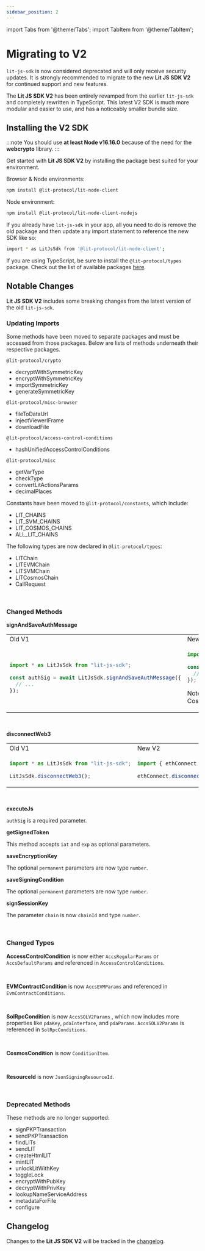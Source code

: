 ```yaml
---
sidebar_position: 2
---
```


import Tabs from '@theme/Tabs';
import TabItem from '@theme/TabItem';

# Migrating to V2

`lit-js-sdk` is now considered deprecated and will only receive security updates. It is strongly recommended to migrate to the new **Lit JS SDK V2** for continued support and new features.

The **Lit JS SDK V2** has been entirely revamped from the earlier `lit-js-sdk` and completely rewritten in TypeScript. This latest V2 SDK is much more modular and easier to use, and has a noticeably smaller bundle size.

## Installing the V2 SDK

:::note
You should use **at least Node v16.16.0** because of the need for the **webcrypto** library.
:::

Get started with **Lit JS SDK V2** by installing the package best suited for your environment.

Browser & Node environments:

```bash
npm install @lit-protocol/lit-node-client
```

Node environment:

```bash
npm install @lit-protocol/lit-node-client-nodejs
```

If you already have `lit-js-sdk` in your app, all you need to do is remove the old package and then update any import statement to reference the new SDK like so:

```bash
import * as LitJsSdk from '@lit-protocol/lit-node-client';
```

If you are using TypeScript, be sure to install the `@lit-protocol/types` package. Check out the list of available packages [here](https://github.com/LIT-Protocol/js-sdk/tree/master#packages).

## Notable Changes

**Lit JS SDK V2** includes some breaking changes from the latest version of the old `lit-js-sdk`.

### Updating Imports

Some methods have been moved to separate packages and must be accessed from those packages. Below are lists of methods underneath their respective packages.

`@lit-protocol/crypto`

- decryptWithSymmetricKey
- encryptWithSymmetricKey
- importSymmetricKey
- generateSymmetricKey

`@lit-protocol/misc-browser`

- fileToDataUrl
- injectViewerIFrame
- downloadFile

`@lit-protocol/access-control-conditions`

- hashUnifiedAccessControlConditions

`@lit-protocol/misc`

- getVarType
- checkType
- convertLitActionsParams
- decimalPlaces

Constants have been moved to `@lit-protocol/constants`, which include:

- LIT_CHAINS
- LIT_SVM_CHAINS
- LIT_COSMOS_CHAINS
- ALL_LIT_CHAINS

The following types are now declared in `@lit-protocol/types`:

- LITChain
- LITEVMChain
- LITSVMChain
- LITCosmosChain
- CallRequest

<br/>

### Changed Methods

**signAndSaveAuthMessage**

<table>
<tr>
<td> Old V1 </td> <td> New V2 </td>
</tr>
<tr>
<td>

```js
import * as LitJsSdk from "lit-js-sdk";

const authSig = await LitJsSdk.signAndSaveAuthMessage({
  // ...
});
```

</td>
<td>

```js
import { ethConnect } from "@lit-protocol/auth-browser";

const authSig = await ethConnect.signAndSaveAuthMessage({
  // ...
});
```

Note: You can also import `cosmosConnect` and `solConnect` for Cosmos and Solana respectively.

</td>
</tr>
</table>
<br/>

**disconnectWeb3**

<table>
<tr>
<td> Old V1 </td> <td> New V2 </td>
</tr>
<tr>
<td>

```js
import * as LitJsSdk from "lit-js-sdk";

LitJsSdk.disconnectWeb3();
```

</td>
<td>

```js
import { ethConnect } from "@lit-protocol/auth-browser";

ethConnect.disconnectWeb3();
```

</td>
</tr>
</table>
<br/>

**executeJs**

`authSig` is a required parameter.

**getSignedToken**

This method accepts `iat` and `exp` as optional parameters.

**saveEncryptionKey**

The optional `permanent` parameters are now type `number`.

**saveSigningCondition**

The optional `permanent` parameters are now type `number`.

**signSessionKey**

The parameter `chain` is now `chainId` and type `number`.

<br/>

### Changed Types

**AccessControlCondition** is now either `AccsRegularParams` or `AccsDefaultParams` and referenced in `AccessControlConditions`.

<br/>

**EVMContractCondition** is now `AccsEVMParams` and referenced in `EvmContractConditions`.

<br/>

**SolRpcCondition** is now `AccsSOLV2Params` , which now includes more properties like `pdaKey`, `pdaInterface`, and `pdaParams`. `AccsSOLV2Params` is referenced in `SolRpcConditions`.

<br/>

**CosmosCondition** is now `ConditionItem`.

<br/>

**ResourceId** is now `JsonSigningResourceId`.

<br/>

### Deprecated Methods

These methods are no longer supported:

- signPKPTransaction
- sendPKPTransaction
- findLITs
- sendLIT
- createHtmlLIT
- mintLIT
- unlockLitWithKey
- toggleLock
- encryptWithPubKey
- decryptWithPrivKey
- lookupNameServiceAddress
- metadataForFile
- configure

## Changelog

Changes to the **Lit JS SDK V2** will be tracked in the [changelog](https://github.com/LIT-Protocol/js-sdk/blob/master/CHANGELOG.md).
